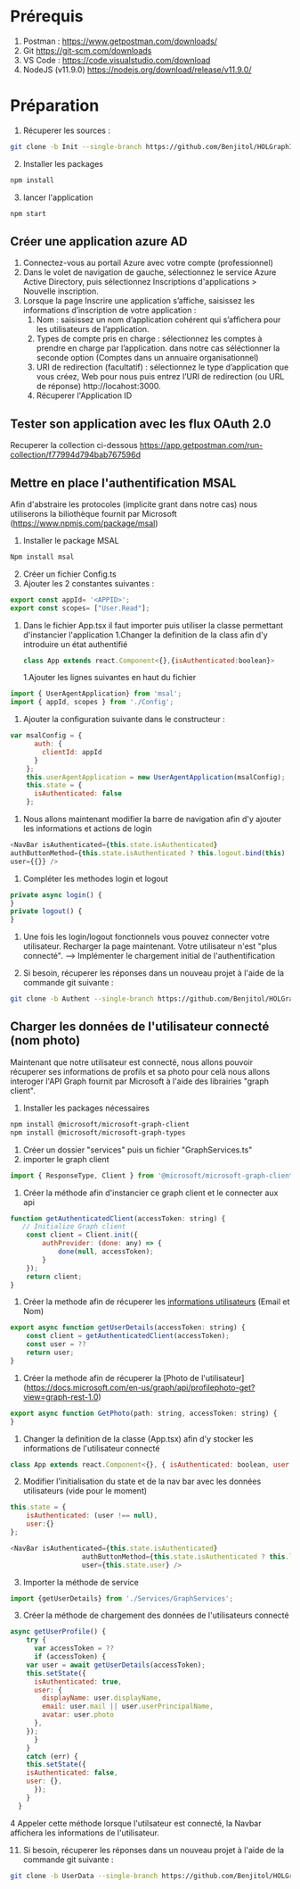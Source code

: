 # Prérequis
1. Postman :
https://www.getpostman.com/downloads/
1. Git
https://git-scm.com/downloads
1. VS Code :
https://code.visualstudio.com/download
2. NodeJS (v11.9.0)
https://nodejs.org/download/release/v11.9.0/

# Préparation
1. Récuperer les sources :
```bash
git clone -b Init --single-branch https://github.com/Benjitol/HOLGraphInit.git
```
2. Installer les packages 
```bash
npm install
```
3. lancer l'application
```bash
npm start
```

## Créer une application azure AD
1. Connectez-vous au portail Azure avec votre compte (professionnel)
1. Dans le volet de navigation de gauche, sélectionnez le service Azure Active Directory, puis sélectionnez Inscriptions d'applications > Nouvelle inscription.
1. Lorsque la page Inscrire une application s’affiche, saisissez les informations d’inscription de votre application :
	1. Nom : saisissez un nom d’application cohérent qui s’affichera pour les utilisateurs de l’application.
	1. Types de compte pris en charge : sélectionnez les comptes à prendre en charge par l’application. dans notre cas séléctionner la seconde option (Comptes dans un annuaire organisationnel)
	1. URI de redirection (facultatif) : sélectionnez le type d’application que vous créez, Web  pour nous puis entrez l’URI de redirection (ou URL de réponse) http://locahost:3000.
	1. Récuperer l'Application ID
## Tester son application avec les flux OAuth 2.0
Recuperer la collection ci-dessous
https://app.getpostman.com/run-collection/f77994d794bab767596d

## Mettre en place l'authentification MSAL
Afin d'abstraire les protocoles (implicite grant dans notre cas) nous utiliserons la biliothèque fournit par Microsoft (https://www.npmjs.com/package/msal)
1. Installer le package MSAL 
```bash
Npm install msal
```
2. Créer un fichier Config.ts 
3. Ajouter les 2 constantes suivantes :

```javascript
export const appId= '<APPID>';
export const scopes= ["User.Read"];
```

1. Dans le fichier App.tsx il faut importer puis utiliser la classe permettant d'instancier l'application
	1.Changer la definition de la class afin d'y introduire un état authentifié
	  ```javascript
	  class App extends react.Component<{},{isAuthenticated:boolean}>
	  ```
	1.Ajouter les lignes suivantes en haut du fichier
  ```javascript
  import { UserAgentApplication} from 'msal';
  import { appId, scopes } from './Config';
  ```
  1. Ajouter la configuration suivante dans le constructeur :
  ```javascript
  var msalConfig = {
        auth: {
          clientId: appId
        }
      };
      this.userAgentApplication = new UserAgentApplication(msalConfig);
      this.state = {
        isAuthenticated: false
      };
  ```
1. Nous allons maintenant modifier la barre de navigation afin d'y ajouter les informations et actions de login
```javascript
<NavBar isAuthenticated={this.state.isAuthenticated}
authButtonMethod={this.state.isAuthenticated ? this.logout.bind(this) : this.login.bind(this)}
user={{}} />
```
1. Compléter les methodes login et logout
```javascript
private async login() {
}
private logout() {
}
```
1. Une fois les login/logout fonctionnels vous pouvez connecter votre utilisateur. 
Recharger la page maintenant. 
Votre utilisateur n'est "plus connecté". 
--> Implémenter le chargement initial de l'authentification

11. Si besoin, récuperer les réponses dans un nouveau projet à l'aide de la commande git suivante : 
```bash
git clone -b Authent --single-branch https://github.com/Benjitol/HOLGraphInit.git
```

## Charger les données de l'utilisateur connecté (nom photo)
Maintenant que notre utilisateur est connecté, nous allons pouvoir récuperer ses informations de profils et sa photo
pour celà nous allons interoger l'API Graph fournit par Microsoft à l'aide des librairies "graph client".
1. Installer les packages nécessaires
```bash
npm install @microsoft/microsoft-graph-client
npm install @microsoft/microsoft-graph-types
```
1. Créer un dossier "services" puis un fichier "GraphServices.ts"
1. importer le graph client
```javascript
import { ResponseType, Client } from '@microsoft/microsoft-graph-client';
```
1. Créer la méthode afin d'instancier ce graph client et le connecter aux api
```javascript
function getAuthenticatedClient(accessToken: string) {
   // Initialize Graph client
    const client = Client.init({
        authProvider: (done: any) => {
            done(null, accessToken);
        }
    });
    return client;
}
```
1. Créer la methode afin de récuperer les [informations utilisateurs](https://docs.microsoft.com/en-us/graph/api/user-get?view=graph-rest-1.0&tabs=cs) (Email et Nom) 
```javascript
export async function getUserDetails(accessToken: string) {
    const client = getAuthenticatedClient(accessToken);
    const user = ??
    return user;
}
```
1. Créer la methode afin de récuperer la [Photo de l'utilisateur] (https://docs.microsoft.com/en-us/graph/api/profilephoto-get?view=graph-rest-1.0)

```javascript
export async function GetPhoto(path: string, accessToken: string) {
}
```
1. Changer la definition de la classe (App.tsx) afin d'y stocker les informations de l'utilisateur connecté
```javascript
class App extends react.Component<{}, { isAuthenticated: boolean, user:any }>
```
2. Modifier l'initialisation du state et de la nav bar avec les données utilisateurs (vide pour le moment)
```javascript
this.state = {
	isAuthenticated: (user !== null),
	user:{}
};
```
```javascript
<NavBar isAuthenticated={this.state.isAuthenticated}
		          authButtonMethod={this.state.isAuthenticated ? this.logout.bind(this) : this.login.bind(this)}
		          user={this.state.user} />
```
3. Importer la méthode de service
```javascript
import {getUserDetails} from './Services/GraphServices';
```
3. Créer la méthode de chargement des données de l'utilisateurs connecté
```javascript
async getUserProfile() {
    try {
      var accessToken = ??
      if (accessToken) {
	var user = await getUserDetails(accessToken);
	this.setState({
	  isAuthenticated: true,
	  user: {
	    displayName: user.displayName,
	    email: user.mail || user.userPrincipalName,
	    avatar: user.photo
	  },
	});
      }
    }
    catch (err) {
	this.setState({
	isAuthenticated: false,
	user: {},
      });
    }
  }
```
4 Appeler cette méthode lorsque l'utilsateur est connecté, la Navbar affichera les informations de l'utilisateur.

11. Si besoin, récuperer les réponses dans un nouveau projet à l'aide de la commande git suivante : 
```bash
git clone -b UserData --single-branch https://github.com/Benjitol/HOLGraphInit.git
```


